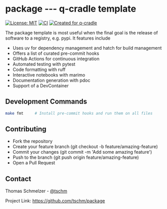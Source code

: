 # package --- q-cradle template

[![License: MIT](https://img.shields.io/badge/License-MIT-yellow.svg)](LICENSE.txt)
[![CI](https://github.com/tschm/package/actions/workflows/act.yml/badge.svg)](https://github.com/tschm/package/actions/workflows/act.yml)
[![Created for q-cradle](https://img.shields.io/badge/Created%20for-qCradle-blue?style=flat-square)](https://github.com/cvxgrp/cradle)

The package template is most useful when the final
goal is the release of software to a registry, e.g. pypi.
It features include

* Uses uv for dependency management and hatch for build management
* Offers a list of curated pre-commit hooks
* GitHub Actions for continuous integration
* Automated testing with pytest
* Code formatting with ruff
* Interactive notebooks with marimo
* Documentation generation with pdoc
* Support of a DevContainer

## Development Commands

```bash
make fmt     # Install pre-commit hooks and run them on all files
```

## Contributing

* Fork the repository
* Create your feature branch (git checkout -b feature/amazing-feature)
* Commit your changes (git commit -m 'Add some amazing feature')
* Push to the branch (git push origin feature/amazing-feature)
* Open a Pull Request

## Contact

Thomas Schmelzer - [@tschm](https://github.com/tschm)

Project Link: <https://github.com/tschm/package>
